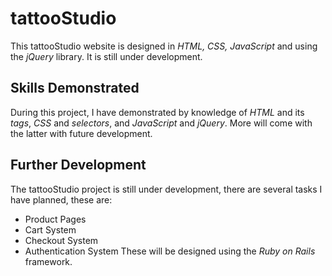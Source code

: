 # tattooStudio
This tattooStudio website is designed in *HTML, CSS, JavaScript* and using the *jQuery* library. It is still under development.

## Skills Demonstrated
During this project, I have demonstrated by knowledge of *HTML* and its *tags*, *CSS* and *selectors*, and *JavaScript* and *jQuery*. More will come with the latter with future development.

## Further Development
The tattooStudio project is still under development, there are several tasks I have planned, these are: 
- Product Pages
- Cart System
- Checkout System
- Authentication System
These will be designed using the *Ruby on Rails* framework.
